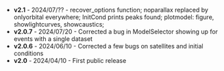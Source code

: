 - **v2.1** - 2024/07/?? - recover_options function; noparallax replaced by onlyorbital everywhere; InitCond prints peaks found; plotmodel: figure, showlightcurves, showcaustics;
- **v2.0.7** - 2024/07/20 - Corrected a bug in ModelSelector showing up for events with a single dataset
- **v2.0.6** - 2024/06/10 - Corrected a few bugs on satellites and initial conditions
- **v2.0** - 2024/04/10 - First public release
